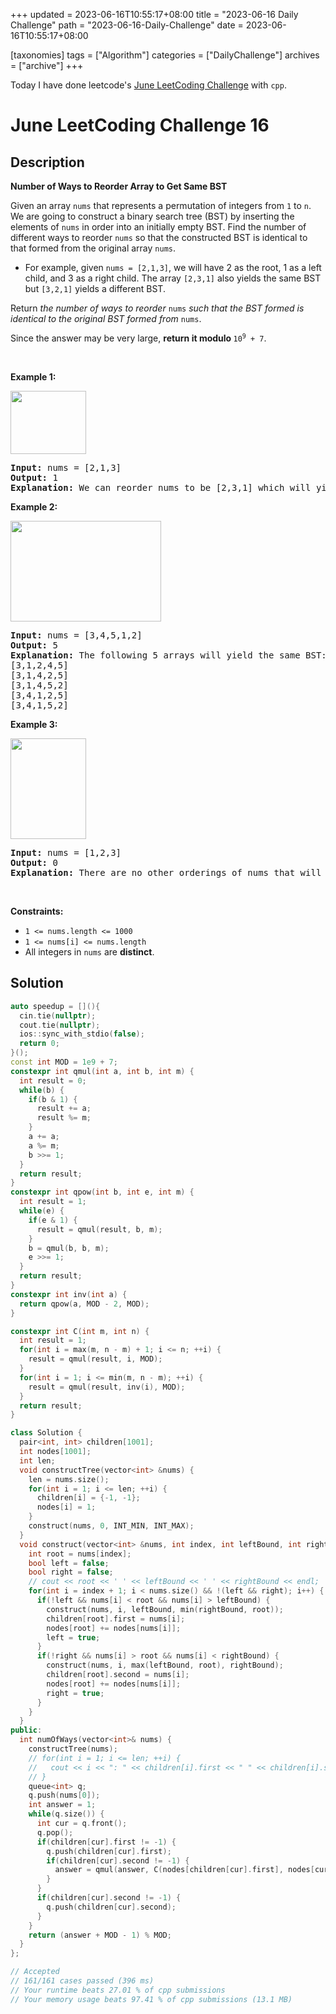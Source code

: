 +++
updated = 2023-06-16T10:55:17+08:00
title = "2023-06-16 Daily Challenge"
path = "2023-06-16-Daily-Challenge"
date = 2023-06-16T10:55:17+08:00

[taxonomies]
tags = ["Algorithm"]
categories = ["DailyChallenge"]
archives = ["archive"]
+++

Today I have done leetcode's [June LeetCoding Challenge](https://leetcode.com/problems/number-of-ways-to-reorder-array-to-get-same-bst/) with `cpp`.

<!-- more -->

# June LeetCoding Challenge 16

## Description

**Number of Ways to Reorder Array to Get Same BST**

<p>Given an array <code>nums</code> that represents a permutation of integers from <code>1</code> to <code>n</code>. We are going to construct a binary search tree (BST) by inserting the elements of <code>nums</code> in order into an initially empty BST. Find the number of different ways to reorder <code>nums</code> so that the constructed BST is identical to that formed from the original array <code>nums</code>.</p>

<ul>
	<li>For example, given <code>nums = [2,1,3]</code>, we will have 2 as the root, 1 as a left child, and 3 as a right child. The array <code>[2,3,1]</code> also yields the same BST but <code>[3,2,1]</code> yields a different BST.</li>
</ul>

<p>Return <em>the number of ways to reorder</em> <code>nums</code> <em>such that the BST formed is identical to the original BST formed from</em> <code>nums</code>.</p>

<p>Since the answer may be very large, <strong>return it modulo </strong><code>10<sup>9</sup> + 7</code>.</p>

<p>&nbsp;</p>
<p><strong class="example">Example 1:</strong></p>
<img alt="" src="https://assets.leetcode.com/uploads/2020/08/12/bb.png" style="width: 121px; height: 101px;" />
<pre>
<strong>Input:</strong> nums = [2,1,3]
<strong>Output:</strong> 1
<strong>Explanation:</strong> We can reorder nums to be [2,3,1] which will yield the same BST. There are no other ways to reorder nums which will yield the same BST.
</pre>

<p><strong class="example">Example 2:</strong></p>
<img alt="" src="https://assets.leetcode.com/uploads/2020/08/12/ex1.png" style="width: 241px; height: 161px;" />
<pre>
<strong>Input:</strong> nums = [3,4,5,1,2]
<strong>Output:</strong> 5
<strong>Explanation:</strong> The following 5 arrays will yield the same BST: 
[3,1,2,4,5]
[3,1,4,2,5]
[3,1,4,5,2]
[3,4,1,2,5]
[3,4,1,5,2]
</pre>

<p><strong class="example">Example 3:</strong></p>
<img alt="" src="https://assets.leetcode.com/uploads/2020/08/12/ex4.png" style="width: 121px; height: 161px;" />
<pre>
<strong>Input:</strong> nums = [1,2,3]
<strong>Output:</strong> 0
<strong>Explanation:</strong> There are no other orderings of nums that will yield the same BST.
</pre>

<p>&nbsp;</p>
<p><strong>Constraints:</strong></p>

<ul>
	<li><code>1 &lt;= nums.length &lt;= 1000</code></li>
	<li><code>1 &lt;= nums[i] &lt;= nums.length</code></li>
	<li>All integers in <code>nums</code> are <strong>distinct</strong>.</li>
</ul>


## Solution

``` cpp
auto speedup = [](){
  cin.tie(nullptr);
  cout.tie(nullptr);
  ios::sync_with_stdio(false);
  return 0;
}();
const int MOD = 1e9 + 7;
constexpr int qmul(int a, int b, int m) {
  int result = 0;
  while(b) {
    if(b & 1) {
      result += a;
      result %= m;
    }
    a += a;
    a %= m;
    b >>= 1;
  }
  return result;
}
constexpr int qpow(int b, int e, int m) {
  int result = 1;
  while(e) {
    if(e & 1) {
      result = qmul(result, b, m);
    }
    b = qmul(b, b, m);
    e >>= 1;
  }
  return result;
}
constexpr int inv(int a) {
  return qpow(a, MOD - 2, MOD);
}

constexpr int C(int m, int n) {
  int result = 1;
  for(int i = max(m, n - m) + 1; i <= n; ++i) {
    result = qmul(result, i, MOD);
  }
  for(int i = 1; i <= min(m, n - m); ++i) {
    result = qmul(result, inv(i), MOD);
  }
  return result;
}

class Solution {
  pair<int, int> children[1001];
  int nodes[1001];
  int len;
  void constructTree(vector<int> &nums) {
    len = nums.size();
    for(int i = 1; i <= len; ++i) {
      children[i] = {-1, -1};
      nodes[i] = 1;
    }
    construct(nums, 0, INT_MIN, INT_MAX);
  }
  void construct(vector<int> &nums, int index, int leftBound, int rightBound) {
    int root = nums[index];
    bool left = false;
    bool right = false;
    // cout << root << ' ' << leftBound << ' ' << rightBound << endl;
    for(int i = index + 1; i < nums.size() && !(left && right); i++) {
      if(!left && nums[i] < root && nums[i] > leftBound) {
        construct(nums, i, leftBound, min(rightBound, root));
        children[root].first = nums[i];
        nodes[root] += nodes[nums[i]];
        left = true;
      }
      if(!right && nums[i] > root && nums[i] < rightBound) {
        construct(nums, i, max(leftBound, root), rightBound);
        children[root].second = nums[i];
        nodes[root] += nodes[nums[i]];
        right = true;
      }
    }
  }
public:
  int numOfWays(vector<int>& nums) {
    constructTree(nums);
    // for(int i = 1; i <= len; ++i) {
    //   cout << i << ": " << children[i].first << " " << children[i].second << ' ' << nodes[i] << endl;
    // }
    queue<int> q;
    q.push(nums[0]);
    int answer = 1;
    while(q.size()) {
      int cur = q.front();
      q.pop();
      if(children[cur].first != -1) {
        q.push(children[cur].first);
        if(children[cur].second != -1) {
          answer = qmul(answer, C(nodes[children[cur].first], nodes[cur] - 1), MOD);
        }
      }
      if(children[cur].second != -1) {
        q.push(children[cur].second);
      }
    }
    return (answer + MOD - 1) % MOD;
  }
};

// Accepted
// 161/161 cases passed (396 ms)
// Your runtime beats 27.01 % of cpp submissions
// Your memory usage beats 97.41 % of cpp submissions (13.1 MB)
```
